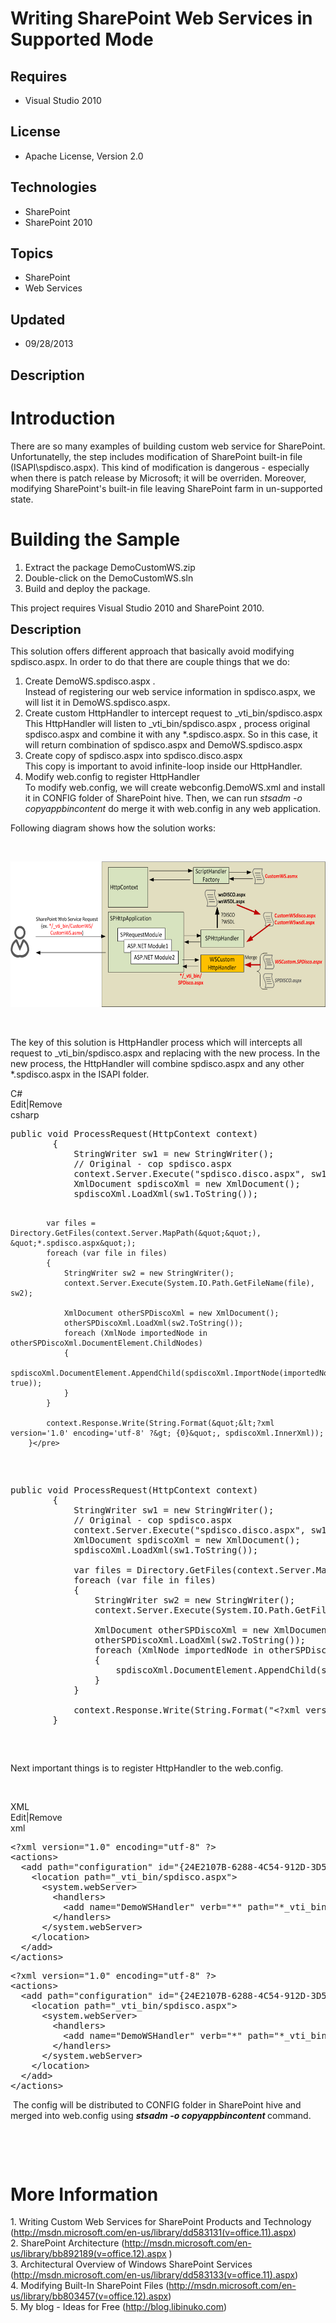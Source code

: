 # Writing SharePoint Web Services in Supported Mode
## Requires
- Visual Studio 2010
## License
- Apache License, Version 2.0
## Technologies
- SharePoint
- SharePoint 2010
## Topics
- SharePoint
- Web Services
## Updated
- 09/28/2013
## Description

<h1>Introduction</h1>
<p>There are so many examples of building custom web service for SharePoint. Unfortunatelly, the step includes modification of SharePoint built-in file (ISAPI\spdisco.aspx). This kind of modification is dangerous - especially when there is patch release by
 Microsoft; it will be overriden. Moreover, modifying SharePoint's&nbsp;built-in file leaving SharePoint farm in un-supported state.</p>
<h1><span>Building the Sample</span></h1>
<ol>
<li>Extract the package DemoCustomWS.zip </li><li>Double-click on the DemoCustomWS.sln </li><li>Build and deploy the package. </li></ol>
<p>This project requires Visual Studio 2010 and SharePoint 2010.</p>
<p><span style="font-size:20px; font-weight:bold">Description</span></p>
<p>This solution offers different approach that basically avoid modifying spdisco.aspx. In order to do that there are couple things that we do:</p>
<ol>
<li>Create DemoWS.spdisco.aspx .<br>
Instead of registering our web service information in spdisco.aspx, we will list it in DemoWS.spdisco.aspx.
</li><li>Create&nbsp;custom HttpHandler to&nbsp;intercept request to _vti_bin/spdisco.aspx<br>
This HttpHandler will listen to _vti_bin/spdisco.aspx , process original spdisco.aspx and combine it with any *.spdisco.aspx. So in this case, it will return combination of spdisco.aspx and DemoWS.spdisco.aspx
</li><li>Create copy&nbsp;of spdisco.aspx into spdisco.disco.aspx<br>
This copy is important to avoid infinite-loop inside our HttpHandler. </li><li>Modify web.config to register HttpHandler<br>
To modify web.config, we will&nbsp;create webconfig.DemoWS.xml and&nbsp;install it in CONFIG folder&nbsp;of SharePoint hive.&nbsp;Then, we can&nbsp;run
<em>stsadm -o copyappbincontent </em>do merge it with&nbsp;web.config in any web application.&nbsp;
</li></ol>
<p>Following diagram shows how the solution works:</p>
<p>&nbsp;</p>
<p><img src="41840-blog%20sharepoint%20ws.png" alt="" width="688" height="233"></p>
<p><em>&nbsp;</em></p>
<p>The key of this solution is HttpHandler process which will intercepts all request to _vti_bin/spdisco.aspx and replacing with the new process. In the new process, the HttpHandler will combine spdisco.aspx and any other *.spdisco.aspx in the ISAPI folder.</p>
<div class="scriptcode">
<div class="pluginEditHolder" pluginCommand="mceScriptCode">
<div class="title"><span>C#</span></div>
<div class="pluginLinkHolder"><span class="pluginEditHolderLink">Edit</span>|<span class="pluginRemoveHolderLink">Remove</span></div>
<span class="hidden">csharp</span>
<pre class="hidden">public void ProcessRequest(HttpContext context)
        {
            StringWriter sw1 = new StringWriter();
            // Original - cop spdisco.aspx
            context.Server.Execute(&quot;spdisco.disco.aspx&quot;, sw1);
            XmlDocument spdiscoXml = new XmlDocument();
            spdiscoXml.LoadXml(sw1.ToString());

            var files = Directory.GetFiles(context.Server.MapPath(&quot;&quot;), &quot;*.spdisco.aspx&quot;);
            foreach (var file in files)
            {
                StringWriter sw2 = new StringWriter();
                context.Server.Execute(System.IO.Path.GetFileName(file), sw2);

                XmlDocument otherSPDiscoXml = new XmlDocument();
                otherSPDiscoXml.LoadXml(sw2.ToString());
                foreach (XmlNode importedNode in otherSPDiscoXml.DocumentElement.ChildNodes)
                {
                    spdiscoXml.DocumentElement.AppendChild(spdiscoXml.ImportNode(importedNode, true));
                }
            }

            context.Response.Write(String.Format(&quot;&lt;?xml version='1.0' encoding='utf-8' ?&gt; {0}&quot;, spdiscoXml.InnerXml));
        }</pre>
<div class="preview">
<pre class="csharp"><span class="cs__keyword">public</span>&nbsp;<span class="cs__keyword">void</span>&nbsp;ProcessRequest(HttpContext&nbsp;context)&nbsp;
&nbsp;&nbsp;&nbsp;&nbsp;&nbsp;&nbsp;&nbsp;&nbsp;{&nbsp;
&nbsp;&nbsp;&nbsp;&nbsp;&nbsp;&nbsp;&nbsp;&nbsp;&nbsp;&nbsp;&nbsp;&nbsp;StringWriter&nbsp;sw1&nbsp;=&nbsp;<span class="cs__keyword">new</span>&nbsp;StringWriter();&nbsp;
&nbsp;&nbsp;&nbsp;&nbsp;&nbsp;&nbsp;&nbsp;&nbsp;&nbsp;&nbsp;&nbsp;&nbsp;<span class="cs__com">//&nbsp;Original&nbsp;-&nbsp;cop&nbsp;spdisco.aspx</span>&nbsp;
&nbsp;&nbsp;&nbsp;&nbsp;&nbsp;&nbsp;&nbsp;&nbsp;&nbsp;&nbsp;&nbsp;&nbsp;context.Server.Execute(<span class="cs__string">&quot;spdisco.disco.aspx&quot;</span>,&nbsp;sw1);&nbsp;
&nbsp;&nbsp;&nbsp;&nbsp;&nbsp;&nbsp;&nbsp;&nbsp;&nbsp;&nbsp;&nbsp;&nbsp;XmlDocument&nbsp;spdiscoXml&nbsp;=&nbsp;<span class="cs__keyword">new</span>&nbsp;XmlDocument();&nbsp;
&nbsp;&nbsp;&nbsp;&nbsp;&nbsp;&nbsp;&nbsp;&nbsp;&nbsp;&nbsp;&nbsp;&nbsp;spdiscoXml.LoadXml(sw1.ToString());&nbsp;
&nbsp;
&nbsp;&nbsp;&nbsp;&nbsp;&nbsp;&nbsp;&nbsp;&nbsp;&nbsp;&nbsp;&nbsp;&nbsp;var&nbsp;files&nbsp;=&nbsp;Directory.GetFiles(context.Server.MapPath(<span class="cs__string">&quot;&quot;</span>),&nbsp;<span class="cs__string">&quot;*.spdisco.aspx&quot;</span>);&nbsp;
&nbsp;&nbsp;&nbsp;&nbsp;&nbsp;&nbsp;&nbsp;&nbsp;&nbsp;&nbsp;&nbsp;&nbsp;<span class="cs__keyword">foreach</span>&nbsp;(var&nbsp;file&nbsp;<span class="cs__keyword">in</span>&nbsp;files)&nbsp;
&nbsp;&nbsp;&nbsp;&nbsp;&nbsp;&nbsp;&nbsp;&nbsp;&nbsp;&nbsp;&nbsp;&nbsp;{&nbsp;
&nbsp;&nbsp;&nbsp;&nbsp;&nbsp;&nbsp;&nbsp;&nbsp;&nbsp;&nbsp;&nbsp;&nbsp;&nbsp;&nbsp;&nbsp;&nbsp;StringWriter&nbsp;sw2&nbsp;=&nbsp;<span class="cs__keyword">new</span>&nbsp;StringWriter();&nbsp;
&nbsp;&nbsp;&nbsp;&nbsp;&nbsp;&nbsp;&nbsp;&nbsp;&nbsp;&nbsp;&nbsp;&nbsp;&nbsp;&nbsp;&nbsp;&nbsp;context.Server.Execute(System.IO.Path.GetFileName(file),&nbsp;sw2);&nbsp;
&nbsp;
&nbsp;&nbsp;&nbsp;&nbsp;&nbsp;&nbsp;&nbsp;&nbsp;&nbsp;&nbsp;&nbsp;&nbsp;&nbsp;&nbsp;&nbsp;&nbsp;XmlDocument&nbsp;otherSPDiscoXml&nbsp;=&nbsp;<span class="cs__keyword">new</span>&nbsp;XmlDocument();&nbsp;
&nbsp;&nbsp;&nbsp;&nbsp;&nbsp;&nbsp;&nbsp;&nbsp;&nbsp;&nbsp;&nbsp;&nbsp;&nbsp;&nbsp;&nbsp;&nbsp;otherSPDiscoXml.LoadXml(sw2.ToString());&nbsp;
&nbsp;&nbsp;&nbsp;&nbsp;&nbsp;&nbsp;&nbsp;&nbsp;&nbsp;&nbsp;&nbsp;&nbsp;&nbsp;&nbsp;&nbsp;&nbsp;<span class="cs__keyword">foreach</span>&nbsp;(XmlNode&nbsp;importedNode&nbsp;<span class="cs__keyword">in</span>&nbsp;otherSPDiscoXml.DocumentElement.ChildNodes)&nbsp;
&nbsp;&nbsp;&nbsp;&nbsp;&nbsp;&nbsp;&nbsp;&nbsp;&nbsp;&nbsp;&nbsp;&nbsp;&nbsp;&nbsp;&nbsp;&nbsp;{&nbsp;
&nbsp;&nbsp;&nbsp;&nbsp;&nbsp;&nbsp;&nbsp;&nbsp;&nbsp;&nbsp;&nbsp;&nbsp;&nbsp;&nbsp;&nbsp;&nbsp;&nbsp;&nbsp;&nbsp;&nbsp;spdiscoXml.DocumentElement.AppendChild(spdiscoXml.ImportNode(importedNode,&nbsp;<span class="cs__keyword">true</span>));&nbsp;
&nbsp;&nbsp;&nbsp;&nbsp;&nbsp;&nbsp;&nbsp;&nbsp;&nbsp;&nbsp;&nbsp;&nbsp;&nbsp;&nbsp;&nbsp;&nbsp;}&nbsp;
&nbsp;&nbsp;&nbsp;&nbsp;&nbsp;&nbsp;&nbsp;&nbsp;&nbsp;&nbsp;&nbsp;&nbsp;}&nbsp;
&nbsp;
&nbsp;&nbsp;&nbsp;&nbsp;&nbsp;&nbsp;&nbsp;&nbsp;&nbsp;&nbsp;&nbsp;&nbsp;context.Response.Write(String.Format(<span class="cs__string">&quot;&lt;?xml&nbsp;version='1.0'&nbsp;encoding='utf-8'&nbsp;?&gt;&nbsp;{0}&quot;</span>,&nbsp;spdiscoXml.InnerXml));&nbsp;
&nbsp;&nbsp;&nbsp;&nbsp;&nbsp;&nbsp;&nbsp;&nbsp;}</pre>
</div>
</div>
</div>
<p>Next important things is to register HttpHandler to the web.config.</p>
<p>&nbsp;</p>
<div class="scriptcode">
<div class="pluginEditHolder" pluginCommand="mceScriptCode">
<div class="title"><span>XML</span></div>
<div class="pluginLinkHolder"><span class="pluginEditHolderLink">Edit</span>|<span class="pluginRemoveHolderLink">Remove</span></div>
<span class="hidden">xml</span>
<pre class="hidden">&lt;?xml version=&quot;1.0&quot; encoding=&quot;utf-8&quot; ?&gt; 
&lt;actions&gt; 
  &lt;add path=&quot;configuration&quot; id=&quot;{24E2107B-6288-4C54-912D-3D5CE7BEEDE0}&quot;&gt; 
    &lt;location path=&quot;_vti_bin/spdisco.aspx&quot;&gt; 
      &lt;system.webServer&gt; 
        &lt;handlers&gt; 
          &lt;add name=&quot;DemoWSHandler&quot; verb=&quot;*&quot; path=&quot;*_vti_bin/spdisco.aspx&quot; type=&quot;DemoWS.HttpHandler, DemoWS , Version=1.0.0.0, Culture=neutral, PublicKeyToken=293c0f6de57e7690&quot; /&gt; 
        &lt;/handlers&gt; 
      &lt;/system.webServer&gt; 
    &lt;/location&gt; 
  &lt;/add&gt; 
&lt;/actions&gt;</pre>
<div class="preview">
<pre class="xml"><span class="xml__tag_start">&lt;?xml</span>&nbsp;<span class="xml__attr_name">version</span>=<span class="xml__attr_value">&quot;1.0&quot;</span>&nbsp;<span class="xml__attr_name">encoding</span>=<span class="xml__attr_value">&quot;utf-8&quot;</span>&nbsp;<span class="xml__tag_start">?&gt;</span>&nbsp;&nbsp;
<span class="xml__tag_start">&lt;actions</span><span class="xml__tag_start">&gt;&nbsp;</span>&nbsp;
&nbsp;&nbsp;<span class="xml__tag_start">&lt;add</span>&nbsp;<span class="xml__attr_name">path</span>=<span class="xml__attr_value">&quot;configuration&quot;</span>&nbsp;<span class="xml__attr_name">id</span>=<span class="xml__attr_value">&quot;{24E2107B-6288-4C54-912D-3D5CE7BEEDE0}&quot;</span><span class="xml__tag_start">&gt;&nbsp;</span>&nbsp;
&nbsp;&nbsp;&nbsp;&nbsp;<span class="xml__tag_start">&lt;location</span>&nbsp;<span class="xml__attr_name">path</span>=<span class="xml__attr_value">&quot;_vti_bin/spdisco.aspx&quot;</span><span class="xml__tag_start">&gt;&nbsp;</span>&nbsp;
&nbsp;&nbsp;&nbsp;&nbsp;&nbsp;&nbsp;<span class="xml__tag_start">&lt;system</span>.webServer<span class="xml__tag_start">&gt;&nbsp;</span>&nbsp;
&nbsp;&nbsp;&nbsp;&nbsp;&nbsp;&nbsp;&nbsp;&nbsp;<span class="xml__tag_start">&lt;handlers</span><span class="xml__tag_start">&gt;&nbsp;</span>&nbsp;
&nbsp;&nbsp;&nbsp;&nbsp;&nbsp;&nbsp;&nbsp;&nbsp;&nbsp;&nbsp;<span class="xml__tag_start">&lt;add</span>&nbsp;<span class="xml__attr_name">name</span>=<span class="xml__attr_value">&quot;DemoWSHandler&quot;</span>&nbsp;<span class="xml__attr_name">verb</span>=<span class="xml__attr_value">&quot;*&quot;</span>&nbsp;<span class="xml__attr_name">path</span>=<span class="xml__attr_value">&quot;*_vti_bin/spdisco.aspx&quot;</span>&nbsp;<span class="xml__attr_name">type</span>=<span class="xml__attr_value">&quot;DemoWS.HttpHandler,&nbsp;DemoWS&nbsp;,&nbsp;Version=1.0.0.0,&nbsp;Culture=neutral,&nbsp;PublicKeyToken=293c0f6de57e7690&quot;</span>&nbsp;<span class="xml__tag_start">/&gt;</span>&nbsp;&nbsp;
&nbsp;&nbsp;&nbsp;&nbsp;&nbsp;&nbsp;&nbsp;&nbsp;<span class="xml__tag_end">&lt;/handlers&gt;</span>&nbsp;&nbsp;
&nbsp;&nbsp;&nbsp;&nbsp;&nbsp;&nbsp;&lt;/system.webServer&gt;&nbsp;&nbsp;
&nbsp;&nbsp;&nbsp;&nbsp;<span class="xml__tag_end">&lt;/location&gt;</span>&nbsp;&nbsp;
&nbsp;&nbsp;<span class="xml__tag_end">&lt;/add&gt;</span>&nbsp;&nbsp;
<span class="xml__tag_end">&lt;/actions&gt;</span></pre>
</div>
</div>
</div>
<div class="endscriptcode">&nbsp;The config will be distributed to CONFIG folder in SharePoint hive and merged into web.config using
<em><strong>stsadm -o copyappbincontent </strong></em>command.</div>
<p>&nbsp;</p>
<p>&nbsp;</p>
<h1>More Information</h1>
<p>1. Writing Custom Web Services for SharePoint Products and Technology (<a title="http://msdn.microsoft.com/en-us/library/dd583131(v=office.11).aspx" href="http://msdn.microsoft.com/en-us/library/dd583131(v=office.11).aspx">http://msdn.microsoft.com/en-us/library/dd583131(v=office.11).aspx</a>)<br>
2. SharePoint Architecture (<a title="http://msdn.microsoft.com/en-us/library/bb892189(v=office.12).aspx" href="http://msdn.microsoft.com/en-us/library/bb892189(v=office.12).aspx">http://msdn.microsoft.com/en-us/library/bb892189(v=office.12).aspx</a> )<br>
3. Architectural Overview of Windows SharePoint Services (<a title="http://msdn.microsoft.com/en-us/library/dd583133(v=office.11).aspx" href="http://msdn.microsoft.com/en-us/library/dd583133(v=office.11).aspx">http://msdn.microsoft.com/en-us/library/dd583133(v=office.11).aspx</a>)<br>
4. Modifying Built-In SharePoint Files (<a title="http://msdn.microsoft.com/en-us/library/bb803457(v=office.12).aspx" href="http://msdn.microsoft.com/en-us/library/bb803457(v=office.12).aspx">http://msdn.microsoft.com/en-us/library/bb803457(v=office.12).aspx</a>)<br>
5. My blog - Ideas for Free (<a href="http://blog.libinuko.com">http://blog.libinuko.com</a>)</p>
